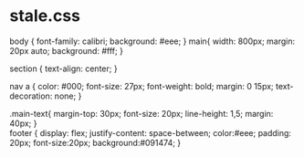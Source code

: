 # stale.css
body {
	font-family: calibri;
	background: #eee;
}
main{
	width: 800px;
	margin: 20px auto;
	background: #fff;
}

section {
	text-align: center;
}

nav a {
    color: #000;
    font-size: 27px;
    font-weight: bold;
    margin: 0 15px;
    text-decoration: none;
}

.main-text{
       margin-top: 30px;
       font-size: 20px;
        line-height: 1,5;
        margin: 40px;
}        
footer {
	display: flex;
	justify-content: space-between;
	color:#eee;
	padding: 20px;
	font-size:20px;
	background:#091474;
}
